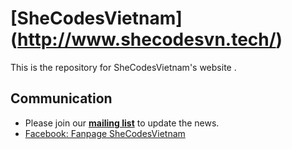 # [SheCodesVietnam] (http://www.shecodesvn.tech/)

This is the repository for SheCodesVietnam's website .

## Communication

- Please join our **[mailing list](http://eepurl.com/dCk3A1)** to update the news.
- [Facebook: Fanpage SheCodesVietnam](https://www.facebook.com/shecodeshackathon2018/)
